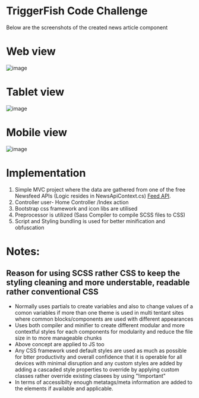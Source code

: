 # TriggerFish Code Challenge
Below are the screenshots of the created news article component
# Web view
![image](https://user-images.githubusercontent.com/6778416/158190376-9dda6f95-c9b9-4853-936a-6ac97137f333.png)
# Tablet view
![image](https://user-images.githubusercontent.com/6778416/158191000-a8754e7a-6baa-455e-9bf2-7b9a8784da42.png)
# Mobile view
![image](https://user-images.githubusercontent.com/6778416/158191151-9e4fbe40-fa9e-4903-8d56-d1500409dd07.png)

# Implementation
1. Simple MVC project where the data are gathered from one of the free Newsfeed APIs (Logic resides in NewsApiContext.cs) [Feed API](https://newsapi.org/).
2. Controller user- Home Controller /Index action
3. Bootstrap css framework and icon libs are utilised 
4. Preprocessor is utilized (Sass Compiler to compile SCSS files to CSS)
5. Script and Styling bundling is used for better minification and obfuscation

# Notes:
## Reason for using SCSS rather CSS to keep the styling cleaning and more understable, readable rather conventional CSS
  - Normally uses partials to create variables and also to change values of a comon variables if more than one theme is used in multi tentant sites where common blocks/components are used with different appearances
  - Uses both compiler and minifier to create different modular and more contextful styles for each components for modularity and reduce the file size in to more manageable chunks 
  - Above concept are applied to JS too
  - Any CSS framework used default styles are used as much as possible for btter productivity and overall confidence that it is operable for all devices with minimal disruption and any custom styles are added by adding a cascaded style properties to override by applying custom classes rather override existing clasees by using "!important"
  - In terms of accessibilty enough metatags/meta information are added to the elements if available and applicable. 
    

